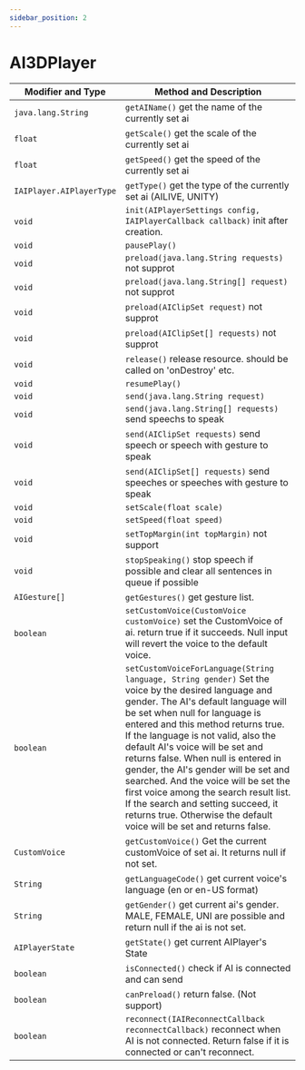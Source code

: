 ```yaml
---
sidebar_position: 2
---
```


# AI3DPlayer

| Modifier and Type        | Method and Description                                       |
| ------------------------ | ------------------------------------------------------------ |
| `java.lang.String`       | `getAIName()` get the name of the currently set ai           |
| `float`                  | `getScale()` get the scale of the currently set ai           |
| `float`                  | `getSpeed()` get the speed of the currently set ai           |
| `IAIPlayer.AIPlayerType` | `getType()` get the type of the currently set ai (AILIVE, UNITY) |
| `void`                   | `init(AIPlayerSettings config, IAIPlayerCallback callback)` init after creation. |
| `void`                   | `pausePlay()`                                                |
| `void`                   | `preload(java.lang.String requests)` not supprot             |
| `void`                   | `preload(java.lang.String[] request)` not supprot            |
| `void`                   | `preload(AIClipSet request)` not supprot                     |
| `void`                   | `preload(AIClipSet[] requests)` not supprot                  |
| `void`                   | `release()` release resource. should be called on 'onDestroy' etc. |
| `void`                   | `resumePlay()`                                               |
| `void`                   | `send(java.lang.String request)`                             |
| `void`                   | `send(java.lang.String[] requests)` send speechs to speak    |
| `void`                   | `send(AIClipSet requests)` send speech or speech with gesture to speak |
| `void`                   | `send(AIClipSet[] requests)` send speeches or speeches with gesture to speak |
| `void`                   | `setScale(float scale)`                                      |
| `void`                   | `setSpeed(float speed)`                                      |
| `void`                   | `setTopMargin(int topMargin)` not support                    |
| `void`                   | `stopSpeaking()` stop speech if possible and clear all sentences in queue if possible |
| `AIGesture[]`            | `getGestures()` get gesture list.                           |
| `boolean`                | `setCustomVoice(CustomVoice customVoice)` set the CustomVoice of ai. return true if it succeeds. Null input will revert the voice to the default voice. |
| `boolean`                | `setCustomVoiceForLanguage(String language, String gender)` Set the voice by the desired language and gender. The AI's default language will be set when null for language is entered and this method returns true. If the language is not valid, also the default AI's voice will be set and returns false. When null is entered in gender, the AI's gender will be set and searched. And the voice will be set the first voice among the search result list. If the search and setting succeed, it returns true. Otherwise the default voice will be set and returns false.  |
| `CustomVoice`            | `getCustomVoice()` Get the current customVoice of set ai. It returns null if not set.  |
| `String`                 | `getLanguageCode()` get current voice's language (en or en-US format)  |
| `String`                 | `getGender()` get current ai's gender. MALE, FEMALE, UNI are possible and return null if the ai is not set.  |
| `AIPlayerState`                 | `getState()` get current AIPlayer's State  |
| `boolean`                 | `isConnected()` check if AI is connected and can send  |
| `boolean`                 | `canPreload()` return false. (Not support)  |
| `boolean`                 | `reconnect(IAIReconnectCallback reconnectCallback)` reconnect when AI is not connected. Return false if it is connected or can't reconnect. |
